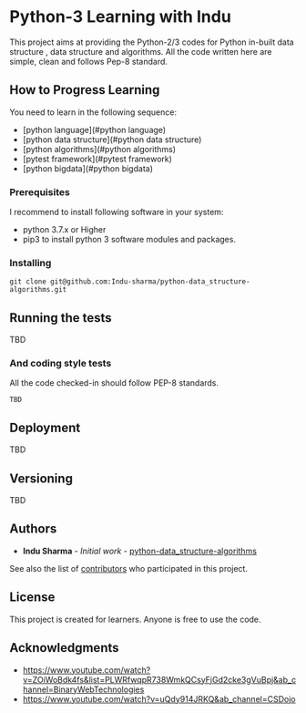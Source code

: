 # Python-3 Learning with Indu 

This project aims at providing the Python-2/3 codes for Python in-built data structure , data structure and algorithms. 
All the code written here are simple, clean and follows Pep-8 standard.

## How to Progress Learning

You need to learn in the following sequence:
* [python language](#python language)
* [python data structure](#python data structure)
* [python algorithms](#python algorithms)
* [pytest framework](#pytest framework)
* [python bigdata](#python bigdata)




### Prerequisites
I recommend to install following software in your system:
* python 3.7.x or Higher 
* pip3 to install python 3 software modules and packages. 


### Installing


```
git clone git@github.com:Indu-sharma/python-data_structure-algorithms.git
```


## Running the tests

TBD



### And coding style tests

All the code checked-in should follow PEP-8 standards. 

```
TBD
```

## Deployment

TBD


## Versioning

TBD

## Authors

* **Indu Sharma** - *Initial work* - [python-data_structure-algorithms](https://github.com/Indu-sharma/python-data_structure-algorithms)

See also the list of [contributors](https://github.com/Indu-sharma/python-data_structure-algorithms/graphs/contributors) who participated in this project.

## License

This project is created for learners. Anyone is free to use the code. 

## Acknowledgments

* https://www.youtube.com/watch?v=ZOiWoBdk4fs&list=PLWRfwqpR738WmkQCsyFjGd2cke3gVuBpj&ab_channel=BinaryWebTechnologies
* https://www.youtube.com/watch?v=uQdy914JRKQ&ab_channel=CSDojo 

